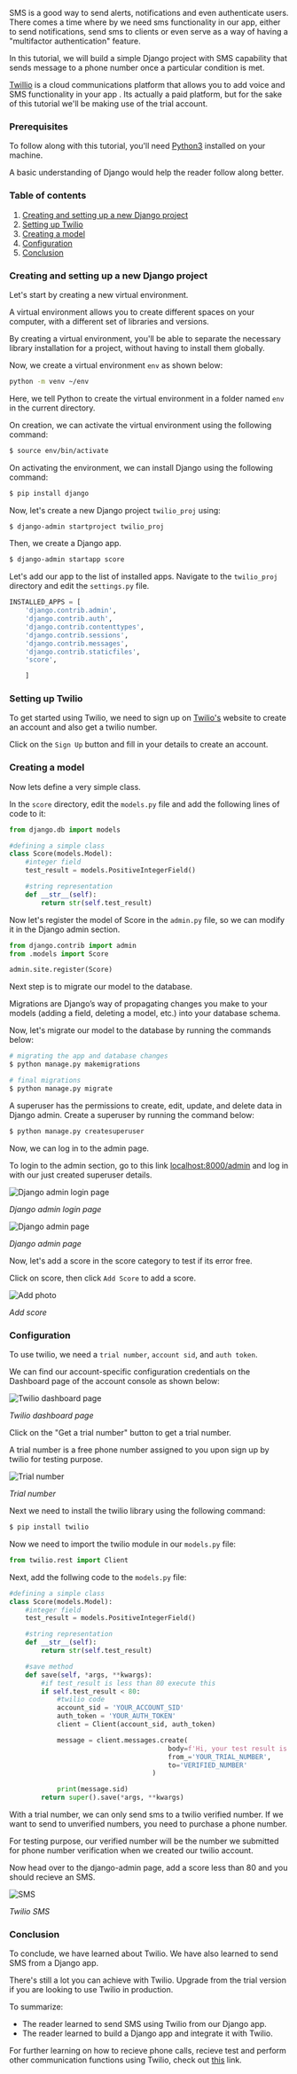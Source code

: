 SMS is a good way to send alerts, notifications and even authenticate users. There comes a time where by we need sms functionality in our app, either to send notifications, send sms to clients or even serve as a way of having a "multifactor authentication" feature.

In this tutorial, we will build a simple Django project with SMS capability that sends message to a phone number once a particular condition is met.

[Twillio](https://www.twilio.com/) is a cloud communications platform that allows you to add voice and SMS functionality in your app . Its actually a paid platform, but for the sake of this tutorial we'll be making use of the trial account.

### Prerequisites
To follow along with this tutorial, you'll need [Python3](https://www.python.org/downloads/) installed on your machine.

A basic understanding of Django would help the reader follow along better.

### Table of contents
1. [Creating and setting up a new Django project](#creating-and-setting-up-a-new-django-project)
2. [Setting up Twilio](#setting-up-twilio)
3. [Creating a model](#creating-a-model)
4. [Configuration](#configuration)
5. [Conclusion](#conclusion)



### Creating and setting up a new Django project
Let's start by creating a new virtual environment.

A virtual environment allows you to create different spaces on your computer, with a different set of libraries and versions.

By creating a virtual environment, you'll be able to separate the necessary library installation for a project, without having to install them globally.

Now, we create a virtual environment `env` as shown below:

```bash
python -m venv ~/env
```
Here, we tell Python to create the virtual environment in a folder named `env` in the current directory.

On creation, we can activate the virtual environment using the following command:

```bash
$ source env/bin/activate
```

On activating the environment, we can install Django using the following command:

```bash
$ pip install django
```

Now, let's create a new Django project `twilio_proj` using:

```bash
$ django-admin startproject twilio_proj
```

Then, we create a Django app.

```bash
$ django-admin startapp score
```

Let's add our app to the list of installed apps. Navigate to the `twilio_proj` directory and edit the `settings.py` file.

```python
INSTALLED_APPS = [
    'django.contrib.admin',
    'django.contrib.auth',
    'django.contrib.contenttypes',
    'django.contrib.sessions',
    'django.contrib.messages',
    'django.contrib.staticfiles',
    'score',

    ]
```

### Setting up Twilio
To get started using Twilio, we need to sign up on [Twilio's](https://twilio.com) website to create an account and also get a twilio number.

Click on the `Sign Up` button and fill in your details to create an account.


### Creating a model
Now lets define a very simple class.

In the `score` directory, edit the `models.py` file and add the following lines of code to it:

```python
from django.db import models

#defining a simple class
class Score(models.Model):
    #integer field
    test_result = models.PositiveIntegerField()

    #string representation
    def __str__(self):
        return str(self.test_result)

```

Now let's register the model of Score in the `admin.py` file, so we can modify it in the Django admin section.

```python
from django.contrib import admin
from .models import Score

admin.site.register(Score)

```
Next step is to migrate our model to the database.

Migrations are Django’s way of propagating changes you make to your models (adding a field, deleting a model, etc.) into your database schema.

Now, let's migrate our model to the database by running the commands below:

```bash
# migrating the app and database changes
$ python manage.py makemigrations

# final migrations
$ python manage.py migrate
```

A superuser has the permissions to create, edit, update, and delete data in Django admin. Create a superuser by running the command below:

```bash
$ python manage.py createsuperuser 
```


Now, we can log in to the admin page.

To login to the admin section, go to this link [localhost:8000/admin](localhost:8000/admin) and log in with our just created superuser details.

![Django admin login page](/engineering-education/how-to-send-sms-in-django-using-twilio/admin.png)

*Django admin login page*

![Django admin page](/engineering-education/how-to-send-sms-in-django-using-twilio/django-admin.png)

*Django admin page*

Now, let's add a score in the score category to test if its error free.

Click on score, then click `Add Score` to add a score.

![Add photo](/engineering-education/how-to-send-sms-in-django-using-twilio/add-score.png)

*Add score*

### Configuration
To use twilio, we need a `trial number`, `account sid`, and `auth token`.

We can find our account-specific configuration credentials on the Dashboard page of the account console as shown below:

![Twilio dashboard page](/engineering-education/how-to-send-sms-in-django-using-twilio/twilio-console.png)

*Twilio dashboard page*

Click on the "Get a trial number" button to get a trial number.

A trial number is a free phone number assigned to you upon sign up by twilio for testing purpose.

![Trial number](/engineering-education/how-to-send-sms-in-django-using-twilio/trial-number.png)

*Trial number*

Next we need to install the twilio library using the following command:

```bash
$ pip install twilio
```

Now we need to import the twilio module in our `models.py` file:

```python
from twilio.rest import Client

```
Next, add the follwing code to the `models.py` file:

```python
#defining a simple class
class Score(models.Model):
    #integer field
    test_result = models.PositiveIntegerField()

    #string representation
    def __str__(self):
        return str(self.test_result)

    #save method
    def save(self, *args, **kwargs):
        #if test_result is less than 80 execute this
        if self.test_result < 80:
            #twilio code
            account_sid = 'YOUR_ACCOUNT_SID'
            auth_token = 'YOUR_AUTH_TOKEN'
            client = Client(account_sid, auth_token)

            message = client.messages.create(
                                        body=f'Hi, your test result is {self.test_result}. Great job',
                                        from_='YOUR_TRIAL_NUMBER',
                                        to='VERIFIED_NUMBER' 
                                    )

            print(message.sid)
        return super().save(*args, **kwargs)

```

With a trial number, we can only send sms to a twilio verified number. If we want to send to unverified numbers, you need to purchase a phone number.

For testing purpose, our verified number will be the number we submitted for phone number verification when we created our twilio account.

Now head over to the django-admin page, add a score less than 80 and you should recieve an SMS.

![SMS](/engineering-education/how-to-send-sms-in-django-using-twilio/twilio-sms.png)

*Twilio SMS*

### Conclusion
To conclude, we have learned about Twilio. We have also learned to send SMS from a Django app.

There's still a lot you can achieve with Twilio. Upgrade from the trial version if you are looking to use Twilio in production.

To summarize:
- The reader learned to send SMS using Twilio from our Django app.
- The reader learned to build a Django app and integrate it with Twilio.


For further learning on how to recieve phone calls, recieve test and perform other communication functions using Twilio, check out [this](https://twilio.com/docs) link.
